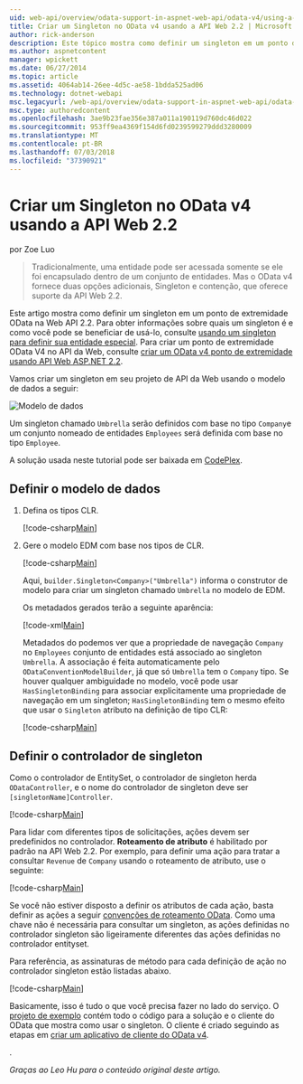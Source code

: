 ```yaml
---
uid: web-api/overview/odata-support-in-aspnet-web-api/odata-v4/using-a-singleton-in-an-odata-endpoint-in-web-api-22
title: Criar um Singleton no OData v4 usando a API Web 2.2 | Microsoft Docs
author: rick-anderson
description: Este tópico mostra como definir um singleton em um ponto de extremidade OData na Web API 2.2.
ms.author: aspnetcontent
manager: wpickett
ms.date: 06/27/2014
ms.topic: article
ms.assetid: 4064ab14-26ee-4d5c-ae58-1bdda525ad06
ms.technology: dotnet-webapi
msc.legacyurl: /web-api/overview/odata-support-in-aspnet-web-api/odata-v4/using-a-singleton-in-an-odata-endpoint-in-web-api-22
msc.type: authoredcontent
ms.openlocfilehash: 3ae9b23fae356e387a011a190119d760dc46d022
ms.sourcegitcommit: 953ff9ea4369f154d6fd0239599279ddd3280009
ms.translationtype: MT
ms.contentlocale: pt-BR
ms.lasthandoff: 07/03/2018
ms.locfileid: "37390921"
---
```

<a name="create-a-singleton-in-odata-v4-using-web-api-22"></a>Criar um Singleton no OData v4 usando a API Web 2.2
====================
por Zoe Luo

> Tradicionalmente, uma entidade pode ser acessada somente se ele foi encapsulado dentro de um conjunto de entidades. Mas o OData v4 fornece duas opções adicionais, Singleton e contenção, que oferece suporte da API Web 2.2.


Este artigo mostra como definir um singleton em um ponto de extremidade OData na Web API 2.2. Para obter informações sobre quais um singleton é e como você pode se beneficiar de usá-lo, consulte [usando um singleton para definir sua entidade especial](https://blogs.msdn.com/b/odatateam/archive/2014/03/05/use-singleton-to-define-your-special-entity.aspx). Para criar um ponto de extremidade OData V4 no API da Web, consulte [criar um OData v4 ponto de extremidade usando API Web ASP.NET 2.2](create-an-odata-v4-endpoint.md). 

Vamos criar um singleton em seu projeto de API da Web usando o modelo de dados a seguir:

![Modelo de dados](using-a-singleton-in-an-odata-endpoint-in-web-api-22/_static/image1.png)

Um singleton chamado `Umbrella` serão definidos com base no tipo `Company`e um conjunto nomeado de entidades `Employees` será definida com base no tipo `Employee`.

A solução usada neste tutorial pode ser baixada em [CodePlex](http://aspnet.codeplex.com/sourcecontrol/latest#Samples/WebApi/OData/v4/ODataSingletonSample/).

## <a name="define-the-data-model"></a>Definir o modelo de dados

1. Defina os tipos CLR.

    [!code-csharp[Main](using-a-singleton-in-an-odata-endpoint-in-web-api-22/samples/sample1.cs)]
2. Gere o modelo EDM com base nos tipos de CLR.

    [!code-csharp[Main](using-a-singleton-in-an-odata-endpoint-in-web-api-22/samples/sample2.cs)]

    Aqui, `builder.Singleton<Company>("Umbrella")` informa o construtor de modelo para criar um singleton chamado `Umbrella` no modelo de EDM.

    Os metadados gerados terão a seguinte aparência:

    [!code-xml[Main](using-a-singleton-in-an-odata-endpoint-in-web-api-22/samples/sample3.xml)]

    Metadados do podemos ver que a propriedade de navegação `Company` no `Employees` conjunto de entidades está associado ao singleton `Umbrella`. A associação é feita automaticamente pelo `ODataConventionModelBuilder`, já que só `Umbrella` tem o `Company` tipo. Se houver qualquer ambiguidade no modelo, você pode usar `HasSingletonBinding` para associar explicitamente uma propriedade de navegação em um singleton; `HasSingletonBinding` tem o mesmo efeito que usar o `Singleton` atributo na definição de tipo CLR:

    [!code-csharp[Main](using-a-singleton-in-an-odata-endpoint-in-web-api-22/samples/sample4.cs)]

## <a name="define-the-singleton-controller"></a>Definir o controlador de singleton

Como o controlador de EntitySet, o controlador de singleton herda `ODataController`, e o nome do controlador de singleton deve ser `[singletonName]Controller`.

[!code-csharp[Main](using-a-singleton-in-an-odata-endpoint-in-web-api-22/samples/sample5.cs)]

Para lidar com diferentes tipos de solicitações, ações devem ser predefinidos no controlador. **Roteamento de atributo** é habilitado por padrão na API Web 2.2. Por exemplo, para definir uma ação para tratar a consultar `Revenue` de `Company` usando o roteamento de atributo, use o seguinte:

[!code-csharp[Main](using-a-singleton-in-an-odata-endpoint-in-web-api-22/samples/sample6.cs)]

Se você não estiver disposto a definir os atributos de cada ação, basta definir as ações a seguir [convenções de roteamento OData](../odata-routing-conventions.md). Como uma chave não é necessária para consultar um singleton, as ações definidas no controlador singleton são ligeiramente diferentes das ações definidas no controlador entityset.

Para referência, as assinaturas de método para cada definição de ação no controlador singleton estão listadas abaixo.

[!code-csharp[Main](using-a-singleton-in-an-odata-endpoint-in-web-api-22/samples/sample7.cs)]

Basicamente, isso é tudo o que você precisa fazer no lado do serviço. O [projeto de exemplo](http://aspnet.codeplex.com/sourcecontrol/latest#Samples/WebApi/OData/v4/ODataSingletonSample/) contém todo o código para a solução e o cliente do OData que mostra como usar o singleton. O cliente é criado seguindo as etapas em [criar um aplicativo de cliente do OData v4](create-an-odata-v4-client-app.md).

. 

*Graças ao Leo Hu para o conteúdo original deste artigo.*
